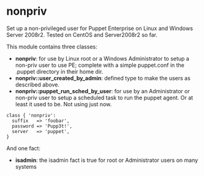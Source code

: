 nonpriv
=======

Set up a non-privileged user for Puppet Enterprise on Linux and Windows Server 2008r2.
Tested on CentOS and Server2008r2 so far.

This module contains three classes:

 * **nonpriv**: for use by Linux root or a Windows Administrator to setup a non-priv user to use PE; complete with a simple puppet.conf in the .puppet directory in their home dir.
 * **nonpriv::user_created_by_admin**: defined type to make the users as described above.
 * **nonpriv::puppet_run_sched_by_user**: for use by an Administrator or non-priv user to setup a scheduled task to run the puppet agent. Or at least it used to be. Not using just now.

```puppet 
class { 'nonpriv':
  suffix   => 'foobar',
  password => 'Pupp3t!',
  server   => 'puppet',
}
```

And one fact:

 * **isadmin**: the isadmin fact is true for root or Administrator users on many systems

